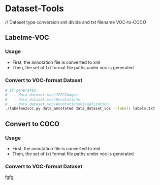 # Dataset-Tools
// Dataset type conversion   xml divide and txt filename VOC-to-COCO
## Labelme-VOC

### Usage

- First, the annotation file is converted to xml
- Then, the set of txt format file paths under voc is generated

### Convert to VOC-format Dataset

```bash
# It generates:
#   - data_dataset_voc/JPEGImages
#   - data_dataset_voc/Annotations
#   - data_dataset_voc/AnnotationsVisualization
./labelme2voc.py data_annotated data_dataset_voc --labels labels.txt
```

## Convert to COCO

### Usage

- First, the annotation file is converted to xml
- Then, the set of txt format file paths under voc is generated

### Convert to VOC-format Dataset
fgfg
